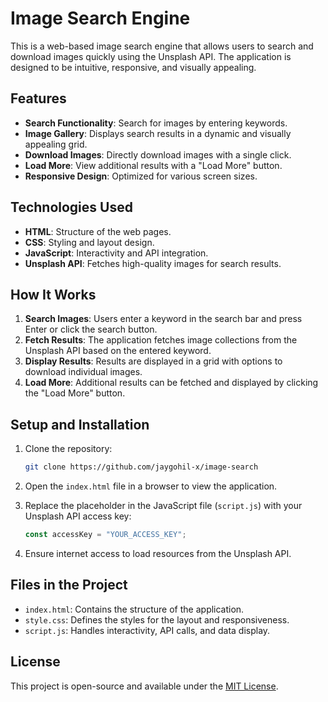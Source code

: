 # Image Search Engine

This is a web-based image search engine that allows users to search and download images quickly using the Unsplash API. The application is designed to be intuitive, responsive, and visually appealing.

## Features

- **Search Functionality**: Search for images by entering keywords.
- **Image Gallery**: Displays search results in a dynamic and visually appealing grid.
- **Download Images**: Directly download images with a single click.
- **Load More**: View additional results with a "Load More" button.
- **Responsive Design**: Optimized for various screen sizes.

## Technologies Used

- **HTML**: Structure of the web pages.
- **CSS**: Styling and layout design.
- **JavaScript**: Interactivity and API integration.
- **Unsplash API**: Fetches high-quality images for search results.

## How It Works

1. **Search Images**: Users enter a keyword in the search bar and press Enter or click the search button.
2. **Fetch Results**: The application fetches image collections from the Unsplash API based on the entered keyword.
3. **Display Results**: Results are displayed in a grid with options to download individual images.
4. **Load More**: Additional results can be fetched and displayed by clicking the "Load More" button.

## Setup and Installation

1. Clone the repository:
   ```bash
   git clone https://github.com/jaygohil-x/image-search
   ```

2. Open the `index.html` file in a browser to view the application.

3. Replace the placeholder in the JavaScript file (`script.js`) with your Unsplash API access key:
   ```javascript
   const accessKey = "YOUR_ACCESS_KEY";
   ```

4. Ensure internet access to load resources from the Unsplash API.

## Files in the Project

- `index.html`: Contains the structure of the application.
- `style.css`: Defines the styles for the layout and responsiveness.
- `script.js`: Handles interactivity, API calls, and data display.

## License

This project is open-source and available under the [MIT License](LICENSE).
